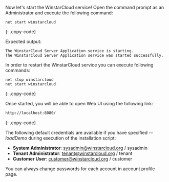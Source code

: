 Now let's start the WinstarCloud service!
Open the command prompt as an Administrator and execute the following command:

```shell
net start winstarcloud
```
{: .copy-code}

Expected output:

```text
The WinstarCloud Server Application service is starting.
The WinstarCloud Server Application service was started successfully.
```

In order to restart the WinstarCloud service you can execute following commands:

```shell
net stop winstarcloud
net start winstarcloud
```
{: .copy-code}

Once started, you will be able to open Web UI using the following link:

```bash
http://localhost:8080/
```
{: .copy-code}

The following default credentials are available if you have specified *--loadDemo* during execution of the installation script:

- **System Administrator**: sysadmin@winstarcloud.org / sysadmin
- **Tenant Administrator**: tenant@winstarcloud.org / tenant
- **Customer User**: customer@winstarcloud.org / customer

You can always change passwords for each account in account profile page.